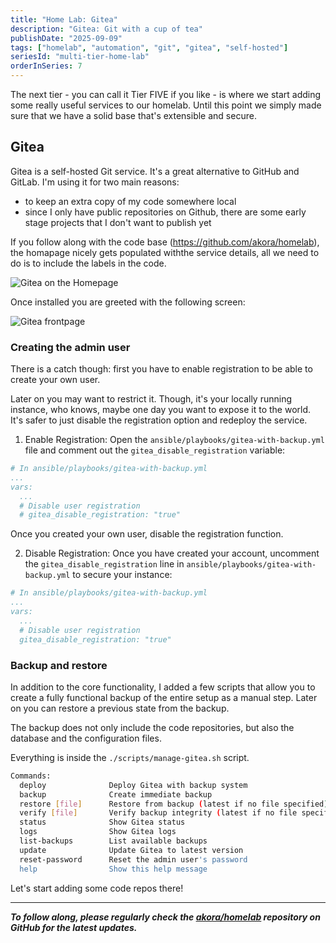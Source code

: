 ```yaml
---
title: "Home Lab: Gitea"
description: "Gitea: Git with a cup of tea"
publishDate: "2025-09-09"
tags: ["homelab", "automation", "git", "gitea", "self-hosted"]
seriesId: "multi-tier-home-lab"
orderInSeries: 7
---
```


The next tier - you can call it Tier FIVE if you like - is where we start adding some really useful services to our homelab. Until this point we simply made sure that we have a solid base that's extensible and secure.

## Gitea

Gitea is a self-hosted Git service. It's a great alternative to GitHub and GitLab. I'm using it for two main reasons:

- to keep an extra copy of my code somewhere local
- since I only have public repositories on Github, there are some early stage projects that I don't want to publish yet

If you follow along with the code base (<https://github.com/akora/homelab>), the homapage nicely gets populated withthe service details, all we need to do is to include the labels in the code.

![Gitea on the Homepage](/images/HomeLab-Gitea.png)

Once installed you are greeted with the following screen:

![Gitea frontpage](/images/HomeLab-Gitea-Frontpage.png)

### Creating the admin user

There is a catch though: first you have to enable registration to be able to create your own user.

Later on you may want to restrict it. Though, it's your locally running instance, who knows, maybe one day you want to expose it to the world. It's safer to just disable the registration option and redeploy the service.

1. Enable Registration: Open the `ansible/playbooks/gitea-with-backup.yml` file and comment out the `gitea_disable_registration` variable:

```yaml
# In ansible/playbooks/gitea-with-backup.yml
...
vars:
  ...
  # Disable user registration
  # gitea_disable_registration: "true"
```

Once you created your own user, disable the registration function.

2. Disable Registration: Once you have created your account, uncomment the `gitea_disable_registration` line in `ansible/playbooks/gitea-with-backup.yml` to secure your instance:

```yaml
# In ansible/playbooks/gitea-with-backup.yml
...
vars:
  ...
  # Disable user registration
  gitea_disable_registration: "true"
```

### Backup and restore

In addition to the core functionality, I added a few scripts that allow you to create a fully functional backup of the entire setup as a manual step. Later on you can restore a previous state from the backup.

The backup does not only include the code repositories, but also the database and the configuration files.

Everything is inside the `./scripts/manage-gitea.sh` script.

```bash
Commands:
  deploy              Deploy Gitea with backup system
  backup              Create immediate backup
  restore [file]      Restore from backup (latest if no file specified)
  verify [file]       Verify backup integrity (latest if no file specified)
  status              Show Gitea status
  logs                Show Gitea logs
  list-backups        List available backups
  update              Update Gitea to latest version
  reset-password      Reset the admin user's password
  help                Show this help message
```

Let's start adding some code repos there!

---

_**To follow along, please regularly check the [akora/homelab](https://github.com/akora/homelab) repository on GitHub for the latest updates.**_
